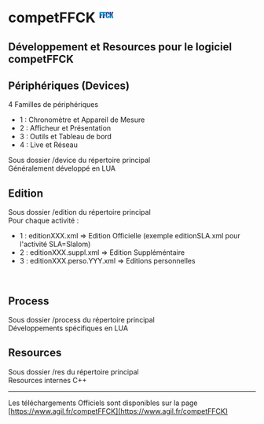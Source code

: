# competFFCK ![alt text](https://raw.githubusercontent.com/agilsport/competFFCK/main/32x32_ffck.png "Logo FFCK")

## Développement et Resources pour le logiciel competFFCK

## Périphériques (Devices)
4 Familles de périphériques 
- 1 : Chronomètre et Appareil de Mesure
- 2 : Afficheur et Présentation
- 3 : Outils et Tableau de bord
- 4 : Live et Réseau

Sous dossier /device du répertoire principal
<br>
Généralement développé en LUA

## Edition 
Sous dossier /edition du répertoire principal
<br>
Pour chaque activité :
- 1 : editionXXX.xml => Edition Officielle (exemple editionSLA.xml pour l'activité SLA=Slalom)
- 2 : editionXXX.suppl.xml => Edition Suppléméntaire
- 3 : editionXXX.perso.YYY.xml => Editions personnelles 
<br>
 
## Process
Sous dossier /process du répertoire principal
<br>
Développements spécifiques en LUA

## Resources
Sous dossier /res du répertoire principal
<br>
Resources internes C++ 
___
Les téléchargements Officiels sont disponibles sur la page [https://www.agil.fr/competFFCK](https://www.agil.fr/competFFCK)



